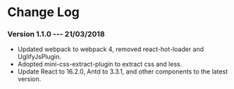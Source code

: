 # Change Log

### Version 1.1.0 --- 21/03/2018

* Updated webpack to webpack 4, removed react-hot-loader and UglifyJsPlugin.
* Adopted mini-css-extract-plugin to extract css and less.
* Update React to 16.2.0, Antd to 3.3.1, and other components to the latest version. 